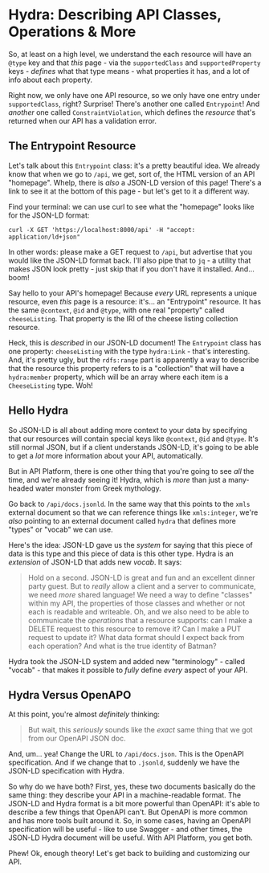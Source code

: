 # Hydra: Describing API Classes, Operations & More

So, at least on a high level, we understand the each resource will have an `@type`
key and that *this* page - via the `supportedClass` and `supportedProperty` keys -
*defines* what that type means - what properties it has, and a lot of info about
each property.

Right now, we only have one API resource, so we only have one entry under
`supportedClass`, right? Surprise! There's another one called `Entrypoint`!
And *another* one called `ConstraintViolation`, which defines the *resource* that's
returned when our API has a validation error.

## The Entrypoint Resource

Let's talk about this `Entrypoint` class: it's a pretty beautiful idea. We already
know that when we go to `/api`, we get, sort of, the HTML version of an API
"homepage". Whelp, there is *also* a JSON-LD version of this page! There's a link
to see it at the bottom of this page - but let's get to it a different way.

Find your terminal: we can use curl to see what the "homepage" looks like for the
JSON-LD format:

```terminal
curl -X GET 'https://localhost:8000/api' -H "accept: application/ld+json"
```

In other words: please make a GET request to `/api`, but advertise that you would
like the JSON-LD format back. I'll also pipe that to `jq` - a utility that makes
JSON look pretty - just skip that if you don't have it installed. And... boom!

Say hello to your API's homepage! Because *every* URL represents a unique resource,
even *this* page is a resource: it's... an "Entrypoint" resource. It has the same
`@context`, `@id` and `@type`, with one real "property" called `cheeseListing`.
That property is the IRI of the cheese listing collection resource.

Heck, this is *described* in our JSON-LD document! The `Entrypoint` class has
one property: `cheeseListing` with the type `hydra:Link` - that's interesting.
And, it's pretty ugly, but the `rdfs:range` part is apparently a way to describe
that the resource this property refers to is a "collection" that will have a
`hydra:member` property, which will be an array where each item is a
`CheeseListing` type. Woh!

## Hello Hydra

So JSON-LD is all about adding more context to your data by specifying that our
resources will contain special keys like `@context`, `@id` and `@type`. It's
still normal JSON, but if a client understands JSON-LD, it's going to be able to
get a *lot* more information about your API, automatically.

But in API Platform, there is one other thing that you're going to see *all* the
time, and we're already seeing it! Hydra, which is *more* than just a many-headed
water monster from Greek mythology.

Go back to `/api/docs.jsonld`. In the same way that this points to the
`xmls` external document so that we can reference things like `xmls:integer`,
we're *also* pointing to an external document called `hydra` that defines more
"types" or "vocab" we can use.

Here's the idea: JSON-LD gave us the *system* for saying that this piece of data
is this type and this piece of data is this other type. Hydra is an *extension*
of JSON-LD that adds new *vocab*. It says:

> Hold on a second. JSON-LD is great and fun and an excellent dinner party guest.
> But to *really* allow a client and a server to communicate, we need *more*
> shared language! We need a way to define "classes" within my API, the properties
> of those classes and whether or not each is readable and writeable. Oh, and we
> also need to be able to communicate the *operations* that a resource supports:
> can I make a DELETE request to this resource to remove it? Can I make a PUT
> request to update it? What data format should I expect back from each operation?
> And what is the true identity of Batman?

Hydra took the JSON-LD system and added new "terminology" - called "vocab" - that
makes it possible to *fully* define *every* aspect of your API.

## Hydra Versus OpenAPO

At this point, you're almost *definitely* thinking:

> But wait, this *seriously* sounds like the *exact* same thing that we got
> from our OpenAPI JSON doc.

And, um... yea! Change the URL to `/api/docs.json`. This is the OpenAPI specification.
And if we change that to `.jsonld`, suddenly we have the JSON-LD specification
with Hydra.

So why do we have both? First, yes, these two documents basically do the
same thing: they describe your API in a machine-readable format. The JSON-LD and
Hydra format is a bit more powerful than OpenAPI: it's able to describe a few
things that OpenAPI can't. But OpenAPI is more common and has more tools built
around it. So, in some cases, having an OpenAPI specification will be useful - like
to use Swagger - and other times, the JSON-LD Hydra document will be useful. With
API Platform, you get both.

Phew! Ok, enough theory! Let's get back to building and customizing our API.
